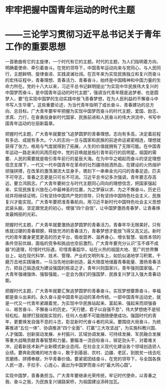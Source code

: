 # 牢牢把握中国青年运动的时代主题

# ——三论学习贯彻习近平总书记关于青年工作的重要思想

一首歌曲有它的主旋律，一个时代有它的主题。时代的主题，为人们指明着方向、明确着使命、牵引着奋斗。在党的领导下，中国青年运动向来与党同心、与人民同行，主题鲜明、旋律奋进、实践波澜壮阔。在百年来为实现民族独立和复兴而奋斗的宏伟征程中，青春理想、青春活力、青春奋斗，始终是中国精神和中国力量的生命力所在。党的十八大以来，习近平总书记鲜明提出“为实现中华民族伟大复兴的中国梦而奋斗，是中国青年运动的时代主题”，强调当代青年既是追梦者、也是圆梦人，要“在实现中国梦的生动实践中放飞青春梦想，在为人民利益的不懈奋斗中书写人生华章”。这些重要论述，为当代青年指明了成长奋斗、青春建功的总方向、总目标。广大青年要牢牢把握为实现中国梦而奋斗的时代主题，爱国、励志、求真、力行，在奋勇投身新时代国家、民族前进和人民奋斗的伟大洪流中，书写中国青年运动的壮丽新篇章。

把握时代主题，广大青年就要放飞追梦圆梦的青春理想。志向有多高，决定着前程有多远、成就有多大。个人的志向一旦与国家和民族的前途命运紧密相连，理想就获得了张力，格局与气度就得到了拓展，人生的价值就拥有了无限可能。在中国青年运动一路走来的风雨历程中，党的召唤就是指引青年前行的启明星，祖国的需要、人民的需要就是吸引青年前行的星辰大海。在为中华之崛起而奋斗的坚定理想信念支撑下，一代又一代中国青年在革命的壮烈疆场抛洒热血，在建设的火热熔炉顽强拼搏，在改革的激荡潮流大显身手，镌刻下一串串金光闪闪的青春足迹。匹夫不可夺志，青春之志更是只可长不可消。习近平总书记多次强调，青年要志存高远，要立鸿鹄志。广大青年要树立与时代主题同心同向的理想信念，把国家强起来、实现民族复兴放在心中最神圣的位置，为之梦寐以求、为之不懈奋斗。历史已经并将继续证明，只有坚持中国共产党的领导，只有坚持中国特色社会主义，民族复兴才能实现。广大青年要把准青春航向，用习近平新时代中国特色社会主义思想武装头脑，坚定跟党走的初心，增强“四个自信”，让中国梦激扬青春梦，让青春焕发最绚丽的光彩。

把握时代主题，广大青年就要激扬追梦圆梦的青春活力。青春年华无限美好。只有练就过硬的青春翅膀，释放充沛的青春活力，青春梦想才能放飞得又高又远。新时代的青年置身更宽更高的历史平台，吸收营养、滋养身心、增长智慧、锻炼本领的条件空前优越，面临的竞争和挑战也空前激烈。广大青年要充分认识“玉不琢不成器”的道理，珍惜时代际遇，珍惜青春韶华，站在火热的祖国大地、宽广的世界舞台上，站在现代科学、技术、管理、产业的文明列车上，如饥似渴地学习积累，千磨万击地实践锤炼，一马当先地创新创造，最大限度地储蓄青春能量、激扬青春活力，把自己锻造成为建设强国的栋梁之才。青年兴则国家兴，青年强则国家强。广大青年强魂强体、强智强能，一定会为我们的强国梦、民族复兴梦注入强大青春动能。

把握时代主题，广大青年就要汇聚追梦圆梦的青春奋斗。实现梦想要靠奋斗，幸福都是奋斗出来的。永久奋斗是中国青年运动的革命传统。一部中国青年运动史，就是一代又一代青年紧跟着党，为实现中华民族站起来、富起来、强起来而顽强奋斗、艰苦奋斗、不懈奋斗的历史。“天行健，君子以自强不息”，伟大梦想绝不是轻轻松松、敲锣打鼓就能实现的，任何人也都不可能随随便便成功。强国时代的青年，更要焕发自强不息的斗志，彰显新时代奋斗者的风采。要围绕大局奋斗，为统筹推进“五位一体”、协调推进“四个全面”、打赢“三大攻坚战”，为实施科教兴国、人才强国、创新驱动发展、乡村振兴、区域协调发展、可持续发展、军民融合发展等重大战略贡献青春智慧和力量。要瞄准一流目标奋斗，铆足劲头干，对着难关冲，迎着新技术新产业新模式新业态闯，在社会主义现代化建设各个领域创造骄人业绩。要奔赴困难的地方奋斗，敢于到基层、农村、边疆、老区，到脱贫一线去吃苦磨练、拼搏奉献，升华青春价值。要紧密团结奋斗，在党的领导下，与全国各族人民一道，手拉手、心连心，画出为中国梦而奋斗的“最大同心圆”。

实现中国梦，青春勇担当。广大青年要继承光荣传统，牢记时代使命，以青春之我、奋斗之我，为民族复兴铺路架桥，为祖国建设添砖加瓦。